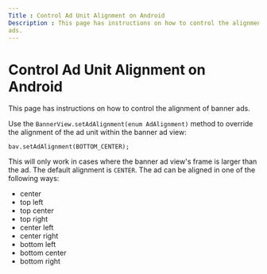 ```yaml
---
Title : Control Ad Unit Alignment on Android
Description : This page has instructions on how to control the alignment of banner
ads.
---
```



# Control Ad Unit Alignment on Android



This page has instructions on how to control the alignment of banner
ads.

Use the `BannerView.setAdAlignment(enum AdAlignment)` method to override
the alignment of the ad unit within the banner ad view:

``` pre
bav.setAdAlignment(BOTTOM_CENTER);
```

This will only work in cases where the banner ad view's frame is larger
than the ad. The default alignment is `CENTER`. The ad can be aligned in
one of the following ways:

- center
- top left
- top center
- top right
- center left
- center right
- bottom left
- bottom center
- bottom right




